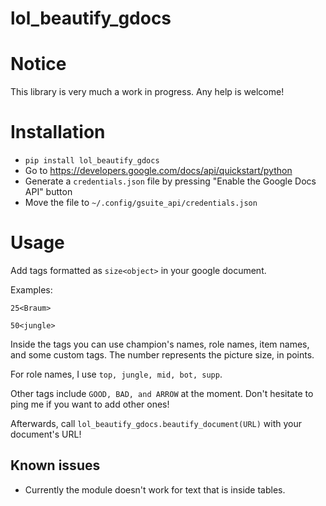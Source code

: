 # lol_beautify_gdocs

# Notice

This library is very much a work in progress. Any help is welcome!

# Installation

- `pip install lol_beautify_gdocs`
- Go to https://developers.google.com/docs/api/quickstart/python
- Generate a `credentials.json` file by pressing "Enable the Google Docs API" button
- Move the file to `~/.config/gsuite_api/credentials.json`

# Usage

Add tags formatted as `size<object>` in your google document.

Examples:

`25<Braum>`

`50<jungle>`

Inside the tags you can use champion's names, role names, item names, and some custom tags. The number
represents the picture size, in points.

For role names, I use `top, jungle, mid, bot, supp`.

Other tags include `GOOD, BAD, and ARROW` at the moment. Don't hesitate to ping me if you want to add other ones!

Afterwards, call `lol_beautify_gdocs.beautify_document(URL)` with your document's URL!

## Known issues

- Currently the module doesn't work for text that is inside tables.
